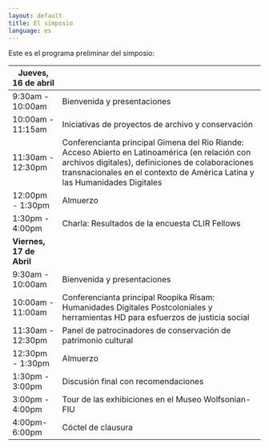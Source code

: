 ```yaml
---
layout: default
title: El simposio
language: es
---
```


Este es el programa preliminar del simposio: 

| Jueves, 16 de abril      |                                                              |
| ------------------------ | :----------------------------------------------------------- |
| 9:30am - 10:00am         | Bienvenida y presentaciones                                  |
| 10:00am - 11:15am        | Iniciativas de proyectos de archivo y conservación           |
| 11:30am - 12:30pm        | Conferencianta principal Gimena del Rio Riande: Acceso Abierto en Latinoamérica (en relación con archivos digitales), definiciones de colaboraciones transnacionales en el contexto de América Latina y las Humanidades Digitales |
| 12:00pm - 1:30pm         | Almuerzo                                                     |
| 1:30pm - 4:00pm          | Charla: Resultados de la encuesta CLIR Fellows               |
| **Viernes, 17 de Abril** |                                                              |
| 9:30am - 10:00am         | Bienvenida y presentaciones                                  |
| 10:00am - 11:00am        | Conferencianta principal Roopika Risam: Humanidades Digitales Postcoloniales y herramientas HD para esfuerzos de justicia social |
| 11:30am - 12:30pm        | Panel de patrocinadores de conservación de patrimonio cultural |
| 12:30pm - 1:30pm         | Almuerzo                                                     |
| 1:30pm - 3:00pm          | Discusión final con recomendaciones                          |
| 3:00pm - 4:00pm          | Tour de las exhibiciones en el Museo Wolfsonian-FIU          |
| 4:00pm-6:00pm            | Cóctel de clausura                                           |

